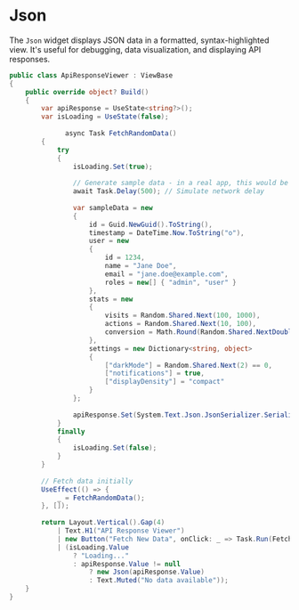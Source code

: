 # Json

<Ingress Text="Display JSON data with beautiful formatting and syntax highlighting, perfect for debugging, API responses, and data visualization." />

The `Json` widget displays JSON data in a formatted, syntax-highlighted view. It's useful for debugging, data visualization, and displaying API responses.

```csharp demo-tabs ivy-bg
public class ApiResponseViewer : ViewBase
{
    public override object? Build()
    {
        var apiResponse = UseState<string?>();
        var isLoading = UseState(false);
        
              async Task FetchRandomData()
        {
            try
            {
                isLoading.Set(true);
                
                // Generate sample data - in a real app, this would be from an API
                await Task.Delay(500); // Simulate network delay
                
                var sampleData = new
                {
                    id = Guid.NewGuid().ToString(),
                    timestamp = DateTime.Now.ToString("o"),
                    user = new
                    {
                        id = 1234,
                        name = "Jane Doe",
                        email = "jane.doe@example.com",
                        roles = new[] { "admin", "user" }
                    },
                    stats = new
                    {
                        visits = Random.Shared.Next(100, 1000),
                        actions = Random.Shared.Next(10, 100),
                        conversion = Math.Round(Random.Shared.NextDouble(), 2)
                    },
                    settings = new Dictionary<string, object>
                    {
                        ["darkMode"] = Random.Shared.Next(2) == 0,
                        ["notifications"] = true,
                        ["displayDensity"] = "compact"
                    }
                };
                
                apiResponse.Set(System.Text.Json.JsonSerializer.Serialize(sampleData));
            }
            finally
            {
                isLoading.Set(false);
            }
        }
        
        // Fetch data initially
        UseEffect(() => {
            _ = FetchRandomData();
        }, []);
        
        return Layout.Vertical().Gap(4)
            | Text.H1("API Response Viewer")
            | new Button("Fetch New Data", onClick: _ => Task.Run(FetchRandomData)).Disabled(isLoading.Value)
            | (isLoading.Value
                ? "Loading..."
                : apiResponse.Value != null
                    ? new Json(apiResponse.Value)
                    : Text.Muted("No data available"));
    }
}
```

<WidgetDocs Type="Ivy.Json" ExtensionTypes="Ivy.JsonExtensions" SourceUrl="https://github.com/Ivy-Interactive/Ivy-Framework/blob/main/Ivy/Widgets/Primitives/Json.cs"/>
